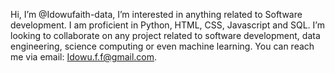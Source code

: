 Hi, I’m @Idowufaith-data, I’m interested in anything related to Software development.
I am proficient in Python, HTML, CSS, Javascript and SQL.
I’m looking to collaborate on any project related to software development, data engineering, science computing or even machine learning.
You can reach me via email: Idowu.f.f@gmail.com.
